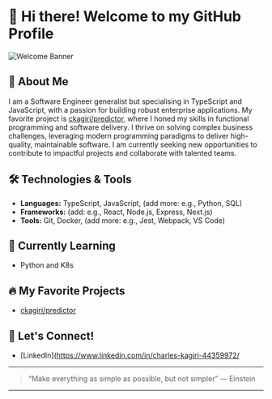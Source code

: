 # 👋 Hi there! Welcome to my GitHub Profile

![Welcome Banner](https://capsule-render.vercel.app/api?type=waving&color=auto&height=200&section=header&text=Welcome!&fontSize=55&animation=fadeIn&fontAlignY=40)

## 🚀 About Me
I am a Software Engineer generalist but specialising in TypeScript and JavaScript, with a passion for building robust enterprise applications. My favorite project is [ckagiri/predictor](https://github.com/ckagiri/predictor), where I honed my skills in functional programming and software delivery. I thrive on solving complex business challenges, leveraging modern programming paradigms to deliver high-quality, maintainable software. I am currently seeking new opportunities to contribute to impactful projects and collaborate with talented teams.

## 🛠️ Technologies & Tools
- **Languages:** TypeScript, JavaScript, (add more: e.g., Python, SQL)
- **Frameworks:** (add: e.g., React, Node.js, Express, Next.js)
- **Tools:** Git, Docker, (add more: e.g., Jest, Webpack, VS Code)

## 🌱 Currently Learning
- Python and K8s


## 🔥 My Favorite Projects
- [ckagiri/predictor](https://github.com/ckagiri/predictor)

## 💬 Let's Connect!
- [LinkedIn](https://www.linkedin.com/in/charles-kagiri-44359972/

---

> “Make everything as simple as possible, but not simpler” — Einstein

---
